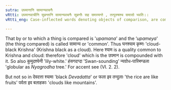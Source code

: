 ```yaml
---
sutra: उपमानानि सामान्यवचनैः
vRtti: उपमानवाचीनि सुबन्तानि सामान्यवचनैः सुबन्तैः सह समस्यन्ते , तत्पुरुषश्च समासो भवति।।
vRtti_eng: Case-inflected words denoting objects of comparison, are compounded with words denoting what is likened to them, by reason of the latter possessing qualities in common with the former, and the compound is _Tat-purusha_.

---
```

That by or to which a thing is compared is '_upamana_' and the ‘_upameya_' (the thing compared) is called सामान्य or 'common'. Thus घनश्याम कृष्णः 'cloud-black Krishna' (Krishna black as a cloud). Here श्याम is a quality common to Krishna and cloud: therefore 'cloud' which is the उपमान is compounded with it. So also कुमुदश्येनी 'lily-white.' हंसगदग्दा 'Swan-sounding' न्यग्रोध-पारिमण्डला 'globular as _Nyagrodha_ tree.' For accent see (VI. 2. 2).

But not so in देवदत्ता श्यामा 'black _Devadatta_' or फला इव तन्दुलाः 'the rice are like fruits' पर्वता इव बलाहकाः 'clouds like mountains'. 